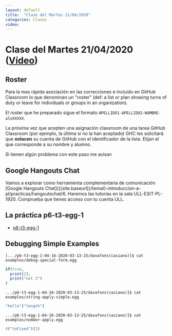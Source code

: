 ```yaml
---
layout: default
title:  "Clase del Martes 21/04/2020"
categories: Clases
video: 
---
```


# Clase del Martes 21/04/2020  ([Vídeo]({{page.video}}))

## Roster

Para la mas rápida asociación en las correcciones e incluido en GitHub Classroom lo que denominan un "roster" (def: a list or plan showing turns of duty or leave for individuals or groups in an organization). 

El roster  que he preparado sigue el formato 
`APELLIDO1-APELLIDO2-NOMBRE-aluXXXXX`.

La próxima vez que acepten una asignación classroom de una tarea GitHub Classroom (por ejemplo, la última si no la han aceptado)  GHC les solicitará que **enlacen** su cuenta de GitHub con el identificador de la lista. Elijan el que corresponde a su nombre y alumno.

Si tienen algún problema con este paso me avisan

## Google Hangouts Chat

Vamos a explorar como herramienta complementaria de comunicación [Google Hangouts Chat]({{site.baseurl}}/tema0-introduccion-a-pl/practicas/hangoutschat/6. 
Haremos las tutorías en la sala ULL-ESIT-PL-1920. Comprueba que tienes acceso con tu cuenta ULL.

## La práctica p6-t3-egg-1

* [p6-t3-egg-1]({{site.baseurl}}/tema3-analisis-descendente-predictivo-recursivo/practicas/p6-t3-egg-1/)


## Debugging Simple Examples

```
[.../p6-t3-egg-1-04-16-2020-03-13-25/davafons(casiano)]$ cat examples/debug-special-form.egg
```
```ruby
if(true, 
  print(2), 
  print("not 2")
)
```

```
.../p6-t3-egg-1-04-16-2020-03-13-25/davafons(casiano)]$ cat examples/string-apply-simple.egg 
```
```ruby
"hello"("length")
```

```
.../p6-t3-egg-1-04-16-2020-03-13-25/davafons(casiano)]$ cat examples/number-apply.egg 
```
```ruby
4("toFixed")(2)
```
